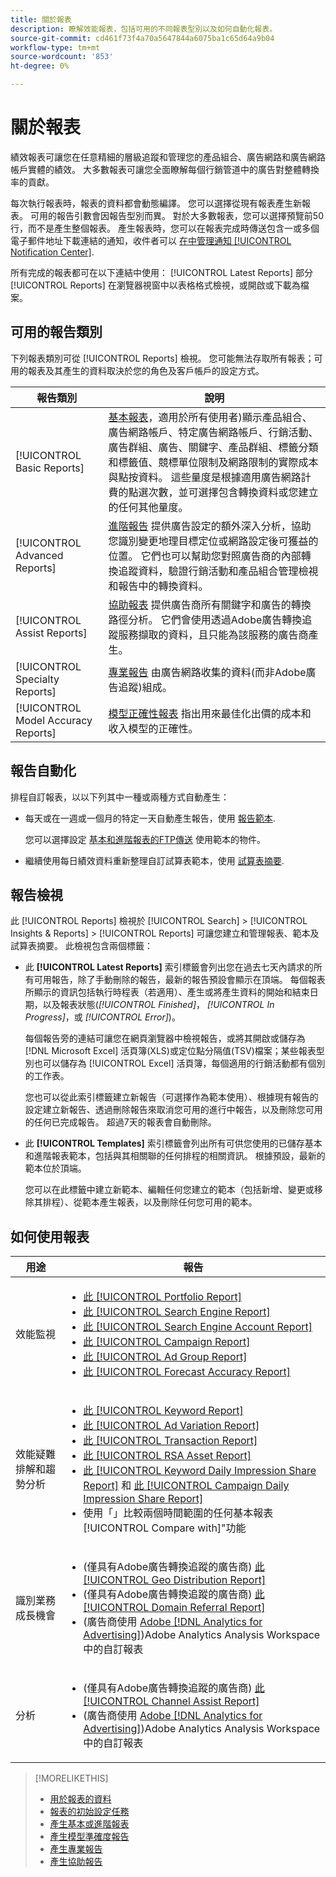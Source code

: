 ```yaml
---
title: 關於報表
description: 瞭解效能報表，包括可用的不同報表型別以及如何自動化報表。
source-git-commit: cd461f73f4a70a5647844a6075ba1c65d64a9b04
workflow-type: tm+mt
source-wordcount: '853'
ht-degree: 0%

---
```


# 關於報表

績效報表可讓您在任意精細的層級追蹤和管理您的產品組合、廣告網路和廣告網路帳戶實體的績效。 大多數報表可讓您全面瞭解每個行銷管道中的廣告對整體轉換率的貢獻。

每次執行報表時，報表的資料都會動態編譯。 您可以選擇從現有報表產生新報表。 可用的報告引數會因報告型別而異。 對於大多數報表，您可以選擇預覽前50行，而不是產生整個報表。 產生報表時，您可以在報表完成時傳送包含一或多個電子郵件地址下載連結的通知，收件者可以 [在中管理通知 [!UICONTROL Notification Center]](/help/search-social-commerce/notifications/notification-about.md).

所有完成的報表都可在以下連結中使用： [!UICONTROL Latest Reports] 部分 [!UICONTROL Reports] 在瀏覽器視窗中以表格格式檢視，或開啟或下載為檔案。

## 可用的報告類別

下列報表類別可從 [!UICONTROL Reports] 檢視。 您可能無法存取所有報表；可用的報表及其產生的資料取決於您的角色及客戶帳戶的設定方式。

| 報告類別 | 說明 |
| ----| ---- |
| [!UICONTROL Basic Reports] | [基本報表](/help/search-social-commerce/reports/management/basic-advanced/basic-advanced-report-about.md)，適用於所有使用者)顯示產品組合、廣告網路帳戶、特定廣告網路帳戶、行銷活動、廣告群組、廣告、關鍵字、產品群組、標籤分類和標籤值、競標單位限制及網路限制的實際成本與點按資料。 這些量度是根據適用廣告網路計費的點選次數，並可選擇包含轉換資料或您建立的任何其他量度。 |
| [!UICONTROL Advanced Reports] | [進階報告](/help/search-social-commerce/reports/management/basic-advanced/basic-advanced-report-about.md) 提供廣告設定的額外深入分析，協助您識別變更地理目標定位或網路設定後可獲益的位置。 它們也可以幫助您對照廣告商的內部轉換追蹤資料，驗證行銷活動和產品組合管理檢視和報告中的轉換資料。 |
| [!UICONTROL Assist Reports] | [協助報表](/help/search-social-commerce/reports/management/assist/assist-report-about.md) 提供廣告商所有關鍵字和廣告的轉換路徑分析。 它們會使用透過Adobe廣告轉換追蹤服務擷取的資料，且只能為該服務的廣告商產生。 |
| [!UICONTROL Specialty Reports] | [專業報告](/help/search-social-commerce/reports/management/specialty/specialty-report-about.md) 由廣告網路收集的資料(而非Adobe廣告追蹤)組成。 |
| [!UICONTROL Model Accuracy Reports] | [模型正確性報表](/help/search-social-commerce/reports/management/model-accuracy/model-accuracy-report-about.md) 指出用來最佳化出價的成本和收入模型的正確性。 |

## 報告自動化

排程自訂報表，以以下列其中一種或兩種方式自動產生：

* 每天或在一週或一個月的特定一天自動產生報告，使用 [報告範本](/help/search-social-commerce/reports/automation/templates/template-about.md).

   您可以選擇設定 [基本和進階報表的FTP傳送](/help/search-social-commerce/reports/automation/ftp-reports.md) 使用範本的物件。

* 繼續使用每日績效資料重新整理自訂試算表範本，使用 [試算表摘要](/help/search-social-commerce/reports/automation/spreadsheet-feeds/spreadsheet-feed-about.md).

## 報告檢視

此 [!UICONTROL Reports] 檢視於 [!UICONTROL Search] > [!UICONTROL Insights & Reports] > [!UICONTROL Reports] 可讓您建立和管理報表、範本及試算表摘要。 此檢視包含兩個標籤：

* 此 **[!UICONTROL Latest Reports]** 索引標籤會列出您在過去七天內請求的所有可用報告，除了手動刪除的報告，最新的報告預設會顯示在頂端。 每個報表所顯示的資訊包括執行時程表（若適用）、產生或將產生資料的開始和結束日期，以及報表狀態(*[!UICONTROL Finished]*， *[!UICONTROL In Progress]*，或 *[!UICONTROL Error]*)。

   每個報告旁的連結可讓您在網頁瀏覽器中檢視報告，或將其開啟或儲存為 [!DNL Microsoft Excel] 活頁簿(XLS)或定位點分隔值(TSV)檔案；某些報表型別也可以儲存為 [!UICONTROL Excel] 活頁簿，每個適用的行銷活動都有個別的工作表。

   您也可以從此索引標籤建立新報告（可選擇作為範本使用）、根據現有報告的設定建立新報告、透過刪除報告來取消您可用的進行中報告，以及刪除您可用的任何已完成報告。 超過7天的報表會自動刪除。

* 此 **[!UICONTROL Templates]** 索引標籤會列出所有可供您使用的已儲存基本和進階報表範本，包括與其相關聯的任何排程的相關資訊。 根據預設，最新的範本位於頂端。

   您可以在此標籤中建立新範本、編輯任何您建立的範本（包括新增、變更或移除其排程）、從範本產生報表，以及刪除任何您可用的範本。

## 如何使用報表

| 用途 | 報告 |
| ---- | ---- |
| 效能監視 | <ul><li>[此 [!UICONTROL Portfolio Report]](/help/search-social-commerce/reports/management/basic-advanced/portfolio-report.md)</li><li>[此 [!UICONTROL Search Engine Report]](/help/search-social-commerce/reports/management/basic-advanced/search-engine-report.md)</li><li>[此 [!UICONTROL Search Engine Account Report]](/help/search-social-commerce/reports/management/basic-advanced/search-engine-account-report.md)</li><li>[此 [!UICONTROL Campaign Report]](/help/search-social-commerce/reports/management/basic-advanced/campaign-report.md)</li><li>[此 [!UICONTROL Ad Group Report]](/help/search-social-commerce/reports/management/basic-advanced/ad-group-report.md)</li><li>[此 [!UICONTROL Forecast Accuracy Report]](/help/search-social-commerce/reports/management/model-accuracy/forecast-accuracy-report.md)</li></ul> |
| 效能疑難排解和趨勢分析 | <ul><li>[此 [!UICONTROL Keyword Report]](/help/search-social-commerce/reports/management/basic-advanced/keyword-report.md)</li><li>[此 [!UICONTROL Ad Variation Report]](/help/search-social-commerce/reports/management/basic-advanced/ad-variation-report.md)</li><li>[此 [!UICONTROL Transaction Report]](/help/search-social-commerce/reports/management/basic-advanced/transaction-report.md)</li><li>[此 [!UICONTROL RSA Asset Report]](/help/search-social-commerce/reports/management/specialty/rsa-asset-report.md)</li><li>[此 [!UICONTROL Keyword Daily Impression Share Report]](/help/search-social-commerce/reports/management/specialty/keyword-daily-impression-share-report.md) 和 [此 [!UICONTROL Campaign Daily Impression Share Report]](/help/search-social-commerce/reports/management/specialty/campaign-daily-impression-share-report.md)</li><li>使用「」比較兩個時間範圍的任何基本報表[!UICONTROL Compare with]&quot;功能</li></ul> |
| 識別業務成長機會 | <ul><li>(僅具有Adobe廣告轉換追蹤的廣告商) [此 [!UICONTROL Geo Distribution Report]](/help/search-social-commerce/reports/management/basic-advanced/geo-distribution-report.md)</li><li>(僅具有Adobe廣告轉換追蹤的廣告商) [此 [!UICONTROL Domain Referral Report]](/help/search-social-commerce/reports/management/basic-advanced/domain-referral-report.md)</li><li>(廣告商使用 [Adobe [!DNL Analytics for Advertising]](https://experienceleague.adobe.com/docs/advertising/integrations/analytics/overview.html))Adobe Analytics Analysis Workspace中的自訂報表</li></ul> |
| 分析 | <ul><li>(僅具有Adobe廣告轉換追蹤的廣告商) [此 [!UICONTROL Channel Assist Report]](/help/search-social-commerce/reports/management/assist/channel-assist-report.md)</li><li>(廣告商使用 [Adobe [!DNL Analytics for Advertising]](https://experienceleague.adobe.com/docs/advertising/integrations/analytics/overview.html))Adobe Analytics Analysis Workspace中的自訂報表</li></ul> |

>[!MORELIKETHIS]
>
>* [用於報表的資料](data-used-for-reports.md)
>* [報表的初始設定任務](initial-setup.md)
>* [產生基本或進階報表](/help/search-social-commerce/reports/management/basic-advanced/basic-advanced-report-generate.md)
>* [產生模型準確度報告](/help/search-social-commerce/reports/management/model-accuracy/model-accuracy-report-generate.md)
>* [產生專業報告](/help/search-social-commerce/reports/management/specialty/specialty-report-generate.md)
>* [產生協助報告](/help/search-social-commerce/reports/management/assist/assist-report-generate.md)

